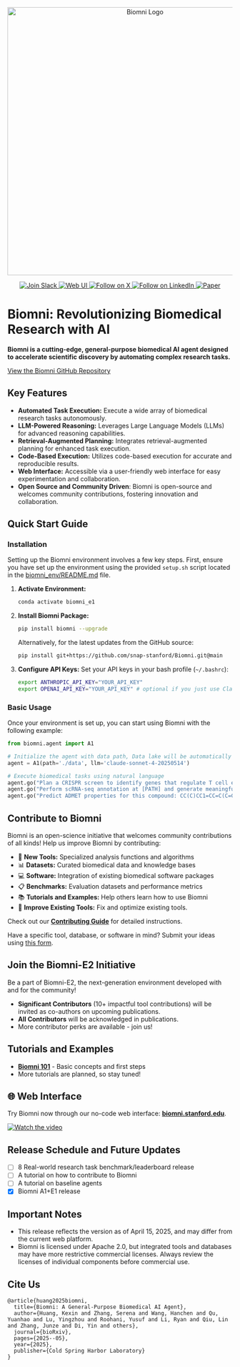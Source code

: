 <p align="center">
  <img src="./figs/biomni_logo.png" alt="Biomni Logo" width="600px" />
</p>

<p align="center">
<a href="https://join.slack.com/t/biomnigroup/shared_invite/zt-38dat07mc-mmDIYzyCrNtV4atULTHRiw">
<img src="https://img.shields.io/badge/Join-Slack-4A154B?style=for-the-badge&logo=slack" alt="Join Slack" />
</a>
<a href="https://biomni.stanford.edu">
<img src="https://img.shields.io/badge/Try-Web%20UI-blue?style=for-the-badge" alt="Web UI" />
</a>
<a href="https://x.com/ProjectBiomni">
<img src="https://img.shields.io/badge/Follow-on%20X-black?style=for-the-badge&logo=x" alt="Follow on X" />
</a>
<a href="https://www.linkedin.com/company/project-biomni">
<img src="https://img.shields.io/badge/Follow-LinkedIn-0077B5?style=for-the-badge&logo=linkedin" alt="Follow on LinkedIn" />
</a>
<a href="https://www.biorxiv.org/content/10.1101/2025.05.30.656746v1">
<img src="https://img.shields.io/badge/Read-Paper-green?style=for-the-badge" alt="Paper" />
</a>
</p>

# Biomni: Revolutionizing Biomedical Research with AI

**Biomni is a cutting-edge, general-purpose biomedical AI agent designed to accelerate scientific discovery by automating complex research tasks.**

[View the Biomni GitHub Repository](https://github.com/snap-stanford/Biomni)

## Key Features

*   **Automated Task Execution:** Execute a wide array of biomedical research tasks autonomously.
*   **LLM-Powered Reasoning:** Leverages Large Language Models (LLMs) for advanced reasoning capabilities.
*   **Retrieval-Augmented Planning:** Integrates retrieval-augmented planning for enhanced task execution.
*   **Code-Based Execution:** Utilizes code-based execution for accurate and reproducible results.
*   **Web Interface:** Accessible via a user-friendly web interface for easy experimentation and collaboration.
*   **Open Source and Community Driven**: Biomni is open-source and welcomes community contributions, fostering innovation and collaboration.

## Quick Start Guide

### Installation

Setting up the Biomni environment involves a few key steps.  First, ensure you have set up the environment using the provided `setup.sh` script located in the [biomni\_env/README.md](biomni_env/README.md) file.

1.  **Activate Environment:**
    ```bash
    conda activate biomni_e1
    ```
2.  **Install Biomni Package:**
    ```bash
    pip install biomni --upgrade
    ```
    Alternatively, for the latest updates from the GitHub source:
    ```bash
    pip install git+https://github.com/snap-stanford/Biomni.git@main
    ```
3.  **Configure API Keys:**  Set your API keys in your bash profile (`~/.bashrc`):
    ```bash
    export ANTHROPIC_API_KEY="YOUR_API_KEY"
    export OPENAI_API_KEY="YOUR_API_KEY" # optional if you just use Claude
    ```

### Basic Usage

Once your environment is set up, you can start using Biomni with the following example:

```python
from biomni.agent import A1

# Initialize the agent with data path, Data lake will be automatically downloaded on first run (~11GB)
agent = A1(path='./data', llm='claude-sonnet-4-20250514')

# Execute biomedical tasks using natural language
agent.go("Plan a CRISPR screen to identify genes that regulate T cell exhaustion, generate 32 genes that maximize the perturbation effect.")
agent.go("Perform scRNA-seq annotation at [PATH] and generate meaningful hypothesis")
agent.go("Predict ADMET properties for this compound: CC(C)CC1=CC=C(C=C1)C(C)C(=O)O")
```

## Contribute to Biomni

Biomni is an open-science initiative that welcomes community contributions of all kinds! Help us improve Biomni by contributing:

*   🔧 **New Tools:** Specialized analysis functions and algorithms
*   📊 **Datasets:** Curated biomedical data and knowledge bases
*   💻 **Software:** Integration of existing biomedical software packages
*   📋 **Benchmarks:** Evaluation datasets and performance metrics
*   📚 **Tutorials and Examples:** Help others learn how to use Biomni
*   🔧 **Improve Existing Tools:** Fix and optimize existing tools.

Check out our **[Contributing Guide](CONTRIBUTION.md)** for detailed instructions.

Have a specific tool, database, or software in mind?  Submit your ideas using [this form](https://forms.gle/nu2n1unzAYodTLVj6).

## Join the Biomni-E2 Initiative

Be a part of Biomni-E2, the next-generation environment developed with and for the community!

*   **Significant Contributors** (10+ impactful tool contributions) will be invited as co-authors on upcoming publications.
*   **All Contributors** will be acknowledged in publications.
*   More contributor perks are available - join us!

## Tutorials and Examples

*   **[Biomni 101](./tutorials/biomni_101.ipynb)** - Basic concepts and first steps
*   More tutorials are planned, so stay tuned!

## 🌐 Web Interface

Try Biomni now through our no-code web interface: **[biomni.stanford.edu](https://biomni.stanford.edu)**.

[![Watch the video](https://img.youtube.com/vi/E0BRvl23hLs/maxresdefault.jpg)](https://youtu.be/E0BRvl23hLs)

## Release Schedule and Future Updates

*   [ ] 8 Real-world research task benchmark/leaderboard release
*   [ ] A tutorial on how to contribute to Biomni
*   [ ] A tutorial on baseline agents
*   [x] Biomni A1+E1 release

## Important Notes

*   This release reflects the version as of April 15, 2025, and may differ from the current web platform.
*   Biomni is licensed under Apache 2.0, but integrated tools and databases may have more restrictive commercial licenses. Always review the licenses of individual components before commercial use.

## Cite Us

```
@article{huang2025biomni,
  title={Biomni: A General-Purpose Biomedical AI Agent},
  author={Huang, Kexin and Zhang, Serena and Wang, Hanchen and Qu, Yuanhao and Lu, Yingzhou and Roohani, Yusuf and Li, Ryan and Qiu, Lin and Zhang, Junze and Di, Yin and others},
  journal={bioRxiv},
  pages={2025--05},
  year={2025},
  publisher={Cold Spring Harbor Laboratory}
}
```